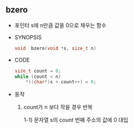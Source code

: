 ## bzero

- 포인터 s에 n만큼 값을 0으로 채우는 함수

- SYNOPSIS

  ```c
  void	bzero(void *s, size_t n)
  ```

- CODE

  ```c
  size_t count = 0;
  while (count < n)
      *((char*)s + count++) = 0;
  ```
  
- 동작
  1. count가 n 보다 작을 경우 반복

     1-1) 문자열 s의 count 번째 주소의 값에 0 대입
